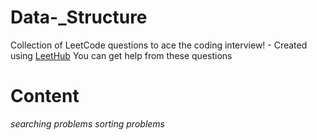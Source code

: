 # Data-_Structure
Collection of LeetCode questions to ace the coding interview! - Created using [LeetHub](https://github.com/QasimWani/LeetHub)
You can get help from these questions 
# Content 
  *searching problems*
  *sorting problems*
  
